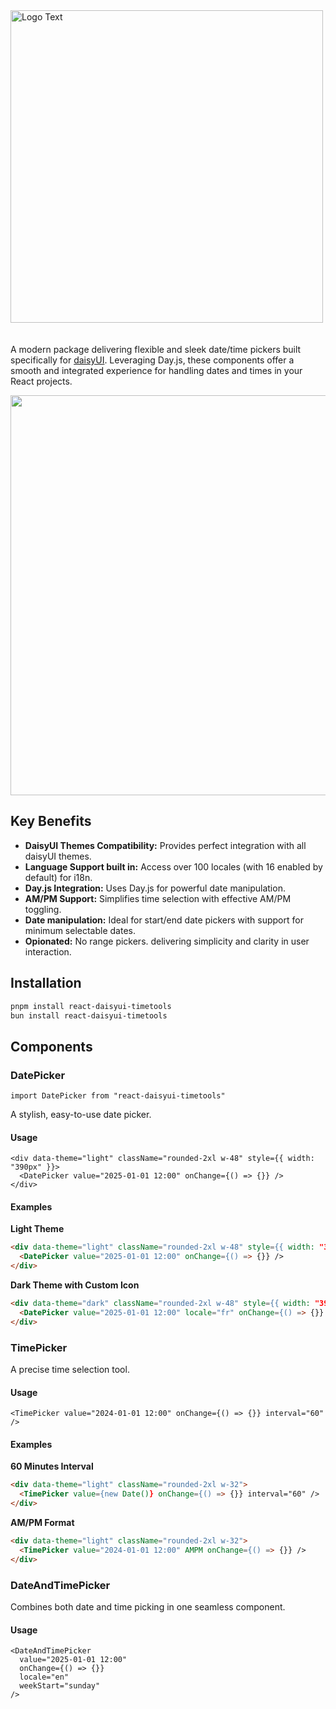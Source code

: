 <!-- Logo Text -->
<img src="https://johanmic.github.io/react-daisyui-timetools/img/logo-text.png" alt="Logo Text" width="500" align="left" class="block" style="margin-bottom: 20px;" />

<br clear="all" />

<!-- Demo Image -->

A modern package delivering flexible and sleek date/time pickers built specifically for [daisyUI](https://daisyui.com). Leveraging Day.js, these components offer a smooth and integrated experience for handling dates and times in your React projects.

<img src="https://media4.giphy.com/media/v1.Y2lkPTc5MGI3NjExeTF6ZDh0ZHpwMW16OXltMmt3ZjZpOWU3aTVxZ2N3dXh0aHN0b3NjbSZlcD12MV9pbnRlcm5hbF9naWZfYnlfaWQmY3Q9Zw/WW0Dxp75rE756zaxCL/giphy.gif" width="640" class="block" />

## Key Benefits

- **DaisyUI Themes Compatibility:** Provides perfect integration with all daisyUI themes.
- **Language Support built in:** Access over 100 locales (with 16 enabled by default) for i18n.
- **Day.js Integration:** Uses Day.js for powerful date manipulation.
- **AM/PM Support:** Simplifies time selection with effective AM/PM toggling.
- **Date manipulation:** Ideal for start/end date pickers with support for minimum selectable dates.
- **Opionated:** No range pickers. delivering simplicity and clarity in user interaction.

## Installation

```bash
pnpm install react-daisyui-timetools
bun install react-daisyui-timetools
```

## Components

### DatePicker

```tsx
import DatePicker from "react-daisyui-timetools"
```

A stylish, easy-to-use date picker.

#### Usage

```tsx
<div data-theme="light" className="rounded-2xl w-48" style={{ width: "390px" }}>
  <DatePicker value="2025-01-01 12:00" onChange={() => {}} />
</div>
```

#### Examples

**Light Theme**

```html
<div data-theme="light" className="rounded-2xl w-48" style={{ width: "390px" }}>
  <DatePicker value="2025-01-01 12:00" onChange={() => {}} />
</div>
```

**Dark Theme with Custom Icon**

```html
<div data-theme="dark" className="rounded-2xl w-48" style={{ width: "390px" }}>
  <DatePicker value="2025-01-01 12:00" locale="fr" onChange={() => {}} calendarIcon={<div>📅</div>} />
</div>
```

### TimePicker

A precise time selection tool.

#### Usage

```tsx
<TimePicker value="2024-01-01 12:00" onChange={() => {}} interval="60" />
```

#### Examples

**60 Minutes Interval**

```html
<div data-theme="light" className="rounded-2xl w-32">
  <TimePicker value={new Date()} onChange={() => {}} interval="60" />
</div>
```

**AM/PM Format**

```html
<div data-theme="light" className="rounded-2xl w-32">
  <TimePicker value="2024-01-01 12:00" AMPM onChange={() => {}} />
</div>
```

### DateAndTimePicker

Combines both date and time picking in one seamless component.

#### Usage

```tsx
<DateAndTimePicker
  value="2025-01-01 12:00"
  onChange={() => {}}
  locale="en"
  weekStart="sunday"
/>
```

